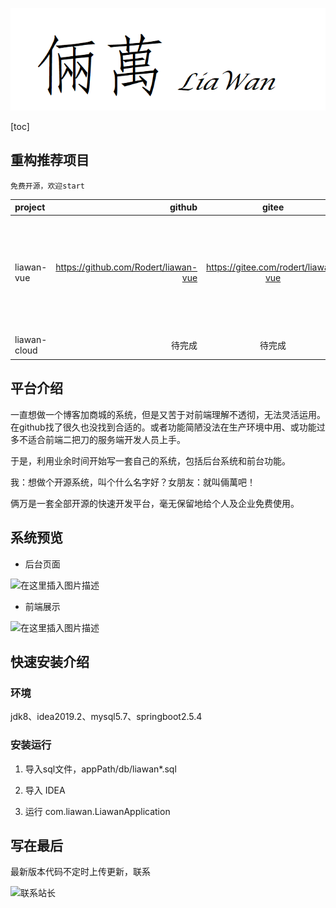 ![logo](img/logo.png)

[toc]

## 重构推荐项目

`免费开源，欢迎start`

| project | github | gitee | mark | docs |
| :-----| ----: | :----: | :----: | :----: |
| liawan-vue | https://github.com/Rodert/liawan-vue | https://gitee.com/rodert/liawan-vue | SpringBoot+VUE版 | 免费提供完整搭建方案、及视频教程 |
| liawan-cloud | 待完成 | 待完成 | SpringCloud+VUE版 |  待完成  |

## 平台介绍

一直想做一个博客加商城的系统，但是又苦于对前端理解不透彻，无法灵活运用。在github找了很久也没找到合适的。或者功能简陋没法在生产环境中用、或功能过多不适合前端二把刀的服务端开发人员上手。

于是，利用业余时间开始写一套自己的系统，包括后台系统和前台功能。

我：想做个开源系统，叫个什么名字好？女朋友：就叫倆萬吧！

俩万是一套全部开源的快速开发平台，毫无保留地给个人及企业免费使用。
    
## 系统预览

- 后台页面

![在这里插入图片描述](https://img-blog.csdnimg.cn/f7ce87abf5f4409181ce0913edb66643.png)

- 前端展示

![在这里插入图片描述](https://img-blog.csdnimg.cn/f86587527c40452c98466db2fbe39e51.png)

## 快速安装介绍

### 环境

jdk8、idea2019.2、mysql5.7、springboot2.5.4

### 安装运行

1. 导入sql文件，appPath/db/liawan*.sql

2. 导入 IDEA

3. 运行 com.liawan.LiawanApplication


    
## 写在最后

最新版本代码不定时上传更新，联系

![联系站长](https://img-blog.csdnimg.cn/20210218233243678.jpg#pic_center)

